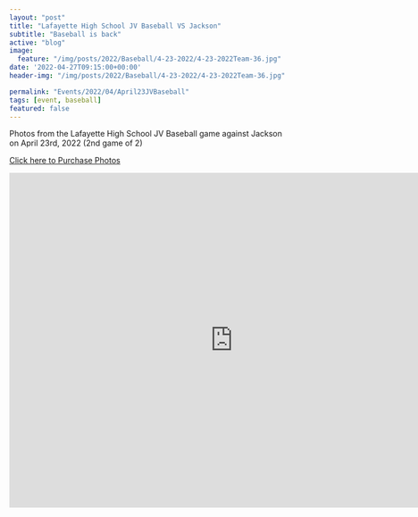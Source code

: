 ```yaml
---
layout: "post"
title: "Lafayette High School JV Baseball VS Jackson"
subtitle: "Baseball is back"
active: "blog"
image:
  feature: "/img/posts/2022/Baseball/4-23-2022/4-23-2022Team-36.jpg"
date: '2022-04-27T09:15:00+00:00'
header-img: "/img/posts/2022/Baseball/4-23-2022/4-23-2022Team-36.jpg"

permalink: "Events/2022/04/April23JVBaseball"
tags: [event, baseball]
featured: false
---
```


Photos from the Lafayette High School JV Baseball game against Jackson on April 23rd, 2022 (2nd game of 2)

[Click here to Purchase Photos](https://photos.rainbowmarks.com/2022/Baseball/Lafayette-JV-4-23-2022)

<iframe src="https://photos.rainbowmarks.com/frame/slideshow?key=N8JmTn&speed=3&transition=fade&autoStart=1&captions=0&navigation=0&playButton=0&randomize=0&transitionSpeed=2" width="800" height="600" frameborder="no" scrolling="no"></iframe>